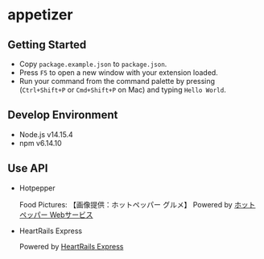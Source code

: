 # appetizer

## Getting Started

* Copy `package.example.json` to `package.json`.
* Press `F5` to open a new window with your extension loaded.
* Run your command from the command palette by pressing (`Ctrl+Shift+P` or `Cmd+Shift+P` on Mac) and typing `Hello World`.


## Develop Environment
- Node.js v14.15.4
- npm v6.14.10

## Use API

- Hotpepper

    Food Pictures: 【画像提供：ホットペッパー グルメ】
    Powered by [ホットペッパー Webサービス](http://webservice.recruit.co.jp/)

- HeartRails Express

    Powered by [HeartRails Express](http://express.heartrails.com/)
